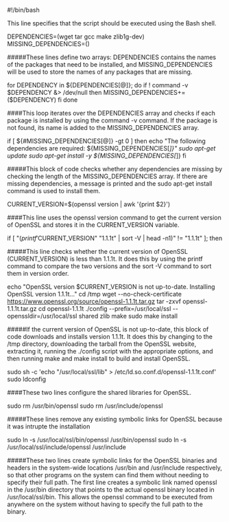 
#!/bin/bash


This line specifies that the script should be executed using the Bash shell.




DEPENDENCIES=(wget tar gcc make zlib1g-dev)
MISSING_DEPENDENCIES=()


#####These lines define two arrays: DEPENDENCIES contains the names of the packages that need to be installed, and MISSING_DEPENDENCIES will be used to store the names of any packages that are missing.





for DEPENDENCY in ${DEPENDENCIES[@]}; do
    if ! command -v $DEPENDENCY &> /dev/null
    then
        MISSING_DEPENDENCIES+=($DEPENDENCY)
    fi
done


####This loop iterates over the DEPENDENCIES array and checks if each package is installed by using the command -v command. If the package is not found, its name is added to the MISSING_DEPENDENCIES array.






if [ ${#MISSING_DEPENDENCIES[@]} -gt 0 ]
then
    echo "The following dependencies are required: ${MISSING_DEPENDENCIES[*]}"
    sudo apt-get update
    sudo apt-get install -y ${MISSING_DEPENDENCIES[*]}
fi


#####This block of code checks whether any dependencies are missing by checking the length of the MISSING_DEPENDENCIES array. If there are missing dependencies, a message is printed and the sudo apt-get install command is used to install them.





CURRENT_VERSION=$(openssl version | awk '{print $2}')


####This line uses the openssl version command to get the current version of OpenSSL and stores it in the CURRENT_VERSION variable.




if [ "$(printf '%s\n' "$CURRENT_VERSION" "1.1.1t" | sort -V | head -n1)" != "1.1.1t" ]; then


#####This line checks whether the current version of OpenSSL (CURRENT_VERSION) is less than 1.1.1t. It does this by using the printf command to compare the two versions and the sort -V command to sort them in version order.




echo "OpenSSL version $CURRENT_VERSION is not up-to-date. Installing OpenSSL version 1.1.1t..."
cd /tmp
wget --no-check-certificate https://www.openssl.org/source/openssl-1.1.1t.tar.gz
tar -zxvf openssl-1.1.1t.tar.gz
cd openssl-1.1.1t
./config --prefix=/usr/local/ssl --openssldir=/usr/local/ssl shared zlib
make
sudo make install


#####If the current version of OpenSSL is not up-to-date, this block of code downloads and installs version 1.1.1t. It does this by changing to the /tmp directory, downloading the tarball from the OpenSSL website, extracting it, running the ./config script with the appropriate options, and then running make and make install to build and install OpenSSL.




sudo sh -c 'echo "/usr/local/ssl/lib" > /etc/ld.so.conf.d/openssl-1.1.1t.conf'
sudo ldconfig

####These two lines configure the shared libraries for OpenSSL.




sudo rm /usr/bin/openssl
sudo rm /usr/include/openssl

#####These lines remove any existing symbolic links for OpenSSL because it was intrupte the installation 




sudo ln -s /usr/local/ssl/bin/openssl /usr/bin/openssl
sudo ln -s /usr/local/ssl/include/openssl /usr/include


#####These two lines create symbolic links for the OpenSSL binaries and headers in the system-wide locations /usr/bin and /usr/include respectively, so that other programs on the system can find them without needing to specify their full path. The first line creates a symbolic link named openssl in the /usr/bin directory that points to the actual openssl binary located in /usr/local/ssl/bin. This allows the openssl command to be executed from anywhere on the system without having to specify the full path to the binary.










